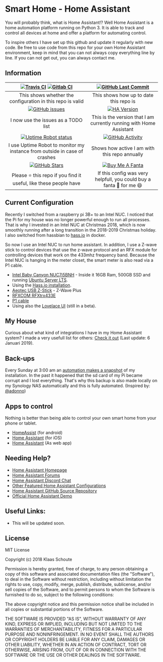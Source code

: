 # Smart Home - Home Assistant

You will probably think, what is Home Assistant!? Well Home Assistant is a home automation platform running on Python 3. It is able to track and control all devices at home and offer a platform for automating control.

To inspire others I have set up this github and update it regularly with new code. Be free to use code from this repo for your own Home Assistant environment, keep in mind that you can not always copy everything line by line. If you can not get out, you can always contact me.

## Information

| [![Travis CI][travis-shield]][travis] [![Gitlab CI][gitlabci-shield]][gitlabci] | [![GitHub Last Commit][last-commit-shield]][commits]|
|:---:|:---:|
| This shows whether the configuration in this repo is valid | This shows how up to date this repo is |
| [![GitHub issues][issues-shield]][issues] | [![HA Version][ha-version-shield]][home-assistant] |
| I now use the issues as a TODO list | This is the version that I am currently running with Home Assistant |
| [![Uptime Robot status][uptime-shield]][uptime-robot] | [![GitHub Activity][commits-shield]][commits] |
| I use Uptime Robot to monitor my instance from outside in case of crashes | Shows how active I am with this repo annually |
| [![GitHub Stars][stars-shield]][stars] | [![Buy Me A Fanta][paypal-shield]][paypal] |
| Please :star: this repo if you find it useful, like these people have | If this config was very helpfull, you could buy a fanta :tropical_drink: for me :smile: |

## Current Configuration

Recently I switched from a raspberry pi 3B+ to an Intel NUC. I noticed that the Pi for my house was no longer powerful enough to run all processes. That is why I invested in an Intel NUC at Christmas 2018, which is now smoothly running after a long transition in the 2018-2019 Christmas holiday. I also switched from hassbian to [hass.io][hassio] in docker.

So now I use an Intel NUC to run home assistant. In addition, I use a Z-wave stick to control devices that use the z-wave protocol and an RFX module for controlling devices that work on the 433mhz frequency band. Because the Intel NUC is hanging in the meter closet, the smart meter is also read via a P1 cable.

- [Intel Baby Canyon NUC7i5BNH][intel-nuc] - Inside it 16GB Ram, 500GB SSD and running [Ubuntu Server LTS][ubuntu-server].
- Using the [Hass.io installation][hassio-install].
- [Aeotec USB Z-Stick](<https://aeotec.com/z-wave-usb-stick>) - Z-Wave Plus
- [RFXCOM RFXtrx433E](<http://www.rfxcom.com/store/Transceivers/14103>)
- [P1 cable](<https://www.sossolutions.nl/slimme-meter-kabel>)
- Using also the [Lovelace UI](<https://www.home-assistant.io/lovelace/>) (still in a beta).

## My House

Curious about what kind of integrations I have in my Home Assistant system? I made a very usefull list for others: [Check it out][components] (Last update: 6 Januari 2019).

## Back-ups

Every Sunday at 3:00 am an [automation makes a snapshot][backup-github] of my installation. In the past it happened that the sd card of my Pi became corrupt and I lost everything. That's why this backup is also made locally on my Synology NAS automatically and this is fully automated. (Inspired by: [@adonno][adonno-github])

## Apps to control

Nothing is better than being able to control your own smart home from your phone or tablet.

- [HomeAssist](<https://play.google.com/store/apps/details?id=com.axzae.homeassistant&hl=nl>) (for android)
- [Home Assistant](<https://www.home-assistant.io/docs/ecosystem/ios/>) (for iOS)
- [Home Assistant](<https://www.home-assistant.io/docs/frontend/mobile/>) (As web app)

## Needing Help?

- [Home Assistant Homepage](<https://home-assistant.io/>)
- [Home Assistant Forums](<https://community.home-assistant.io/>)
- [Home Assistant Discord Chat](<https://discord.gg/c5DvZ4e>)
- [Other Featured Home Assistant Configurations](<https://home-assistant.io/cookbook/>)
- [Home Assistant GitHub Source Repository](<https://github.com/home-assistant/home-assistant>)
- [Official Home Assistant Demo](<https://home-assistant.io/demo/>)

## Useful Links:

- This will be updated soon.

## License

MIT License

Copyright (c) 2018 Klaas Schoute

Permission is hereby granted, free of charge, to any person obtaining a copy
of this software and associated documentation files (the "Software"), to deal
in the Software without restriction, including without limitation the rights
to use, copy, modify, merge, publish, distribute, sublicense, and/or sell
copies of the Software, and to permit persons to whom the Software is
furnished to do so, subject to the following conditions:

The above copyright notice and this permission notice shall be included in all
copies or substantial portions of the Software.

THE SOFTWARE IS PROVIDED "AS IS", WITHOUT WARRANTY OF ANY KIND, EXPRESS OR
IMPLIED, INCLUDING BUT NOT LIMITED TO THE WARRANTIES OF MERCHANTABILITY,
FITNESS FOR A PARTICULAR PURPOSE AND NONINFRINGEMENT. IN NO EVENT SHALL THE
AUTHORS OR COPYRIGHT HOLDERS BE LIABLE FOR ANY CLAIM, DAMAGES OR OTHER
LIABILITY, WHETHER IN AN ACTION OF CONTRACT, TORT OR OTHERWISE, ARISING FROM,
OUT OF OR IN CONNECTION WITH THE SOFTWARE OR THE USE OR OTHER DEALINGS IN THE
SOFTWARE.

[commits-shield]: https://img.shields.io/github/commit-activity/y/klaasnicolaas/smarthome-homeassistant-config.svg
[last-commit-shield]: https://img.shields.io/github/last-commit/klaasnicolaas/Smarthome-homeassistant-config.svg?color=blue&style=plasticr
[travis-shield]: https://travis-ci.org/klaasnicolaas/Smarthome-homeassistant-config.svg?branch=master
[stars-shield]: https://img.shields.io/github/stars/klaasnicolaas/Smarthome-homeassistant-config.svg
[ha-version-shield]: https://img.shields.io/badge/Home%20Assistant-0.86.2-blue.svg
[uptime-shield]: https://img.shields.io/uptimerobot/status/m781145866-63b6526d17827ec6eebe586f.svg
[gitlabci-shield]: https://gitlab.com/klaasnicolaas/Smarthome-homeassistant-config/badges/master/pipeline.svg
[paypal-shield]: https://img.shields.io/badge/BuyMeAFanta-Paypal-orange.svg
[issues-shield]: https://img.shields.io/github/issues/klaasnicolaas/Smarthome-homeassistant-config.svg

[commits]: https://github.com/klaasnicolaas/Smarthome-homeassistant-config/commits/master
[travis]: https://travis-ci.org/klaasnicolaas/Smarthome-homeassistant-config
[stars]: https://github.com/klaasnicolaas/Smarthome-homeassistant-config/stargazers
[home-assistant]: https://home-assistant.io
[uptime-robot]: https://uptimerobot.com
[gitlabci]: https://gitlab.com/klaasnicolaas/Smarthome-homeassistant-config/pipelines
[paypal]: https://www.paypal.me/dexterfpv
[issues]: https://github.com/klaasnicolaas/Smarthome-homeassistant-config/issues
[components]: https://github.com/klaasnicolaas/Smarthome-homeassistant-config/tree/master/extras/github_resources/components.md

[intel-nuc]: https://www.intel.com/content/www/us/en/products/boards-kits/nuc/kits/nuc7i5bnh.html
[ubuntu-server]: https://www.ubuntu.com/download/server
[hassio-install]: https://www.home-assistant.io/hassio/installation/#alternative-install-on-generic-linux-server
[hassio]: https://www.home-assistant.io/hassio/
[adonno-github]: https://github.com/adonno/Home-AssistantConfig
[backup-github]: https://github.com/klaasnicolaas/Smarthome-homeassistant-config/blob/master/automations/system/auto_backup.yaml
